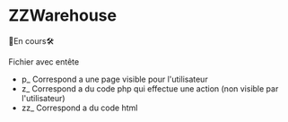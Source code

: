 # ZZWarehouse
  
🚧En cours🛠️
  
Fichier avec entête 
  

* p_  Correspond a une page visible pour l'utilisateur
* z_  Correspond a du code php qui effectue une action (non visible par l'utilisateur)
* zz_ Correspond a du code html